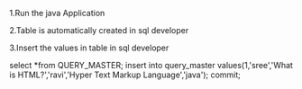 1.Run the java Application

2.Table is automatically created in sql developer

3.Insert the values in table in sql developer

   select *from QUERY_MASTER;
   insert into query_master values(1,'sree','What is HTML?','ravi','Hyper Text Markup Language','java');
   commit;


